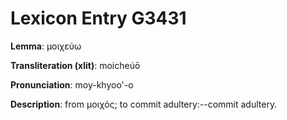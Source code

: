 # Lexicon Entry G3431

**Lemma**: μοιχεύω

**Transliteration (xlit)**: moicheúō

**Pronunciation**: moy-khyoo'-o

**Description**:
from μοιχός; to commit adultery:--commit adultery.

